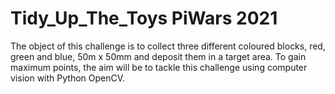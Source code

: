 # Tidy_Up_The_Toys PiWars 2021
The object of this challenge is to collect three different coloured
blocks, red, green and blue, 50m x 50mm and deposit them in a target area.
To gain maximum points, the aim will be to tackle this challenge 
using computer vision with Python OpenCV.
